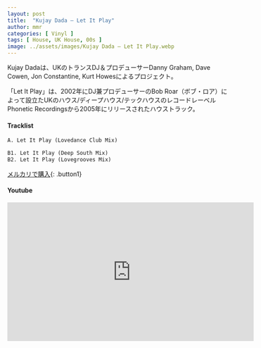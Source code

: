 ```yaml
---
layout: post
title:  "Kujay Dada – Let It Play"
author: mmr
categories: [ Vinyl ]
tags: [ House, UK House, 00s ]
image: ../assets/images/Kujay Dada – Let It Play.webp
---
```


Kujay Dadaは、UKのトランスDJ＆プロデューサーDanny Graham, Dave Cowen, Jon Constantine, Kurt Howesによるプロジェクト。

「Let It Play」は、2002年にDJ兼プロデューサーのBob Roar（ボブ・ロア）によって設立たUKのハウス/ディープハウス/テックハウスのレコードレーベルPhonetic Recordingsから2005年にリリースされたハウストラック。

#### Tracklist
```md
A. Let It Play (Lovedance Club Mix)

B1. Let It Play (Deep South Mix)
B2. Let It Play (Lovegrooves Mix)
```

[メルカリで購入](https://jp.mercari.com/item/m37046875866?afid=6142608987){: .button1}

#### Youtube
<iframe width="560" height="315" src="https://www.youtube.com/embed/aDif4FM9A3c?si=xt2WguDLFNyAOA-Y" title="YouTube video player" frameborder="0" allow="accelerometer; autoplay; clipboard-write; encrypted-media; gyroscope; picture-in-picture; web-share" referrerpolicy="strict-origin-when-cross-origin" allowfullscreen></iframe>